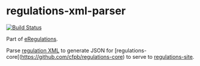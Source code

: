 # regulations-xml-parser

[![Build Status](https://travis-ci.org/cfpb/regulations-xml-parser.svg)](https://travis-ci.org/cfpb/regulations-xml-parser)

Part of [eRegulations](http://eregs.github.io/eRegulations/).

Parse [regulation XML](https://github.com/cfpb/regulations-schema) to
generate JSON for [regulations-core[(https://github.com/cfpb/regulations-core) 
to serve to [regulations-site](https://github.com/cfpb/regulations-site).

